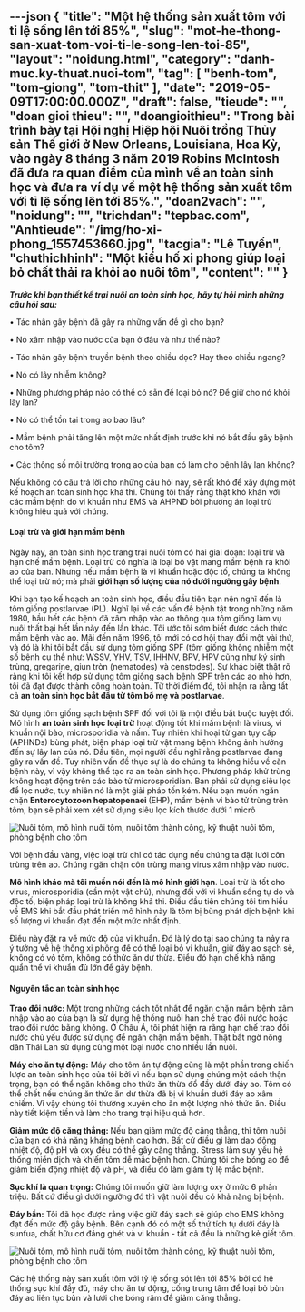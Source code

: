 ---json
{
    "title": "Một hệ thống sản xuất tôm với tỉ lệ sống lên tới 85%",
    "slug": "mot-he-thong-san-xuat-tom-voi-ti-le-song-len-toi-85",
    "layout": "noidung.html",
    "category": "danh-muc.ky-thuat.nuoi-tom",
    "tag": [
        "benh-tom",
        "tom-giong",
        "tom-thit"
    ],
    "date": "2019-05-09T17:00:00.000Z",
    "draft": false,
    "tieude": "",
    "doan gioi thieu": "",
    "doangioithieu": "Trong bài trình bày tại Hội nghị Hiệp hội Nuôi trồng Thủy sản Thế giới ở New Orleans, Louisiana, Hoa Kỳ, vào ngày 8 tháng 3 năm 2019 Robins McIntosh đã đưa ra quan điểm của mình về an toàn sinh học và đưa ra ví dụ về một hệ thống sản xuất tôm với tỉ lệ sống lên tới 85%.",
    "doan2vach": "",
    "noidung": "",
    "trichdan": "tepbac.com",
    "Anhtieude": "/img/ho-xi-phong_1557453660.jpg",
    "tacgia": "Lê Tuyến",
    "chuthichhinh": "Một kiểu hố xi phong giúp loại bỏ chất thải ra khỏi ao nuôi tôm",
    "__content__": ""
}
---
<p><strong><em>Trước khi bạn thiết kế trại nu&ocirc;i an to&agrave;n sinh học, h&atilde;y tự hỏi m&igrave;nh những c&acirc;u hỏi sau:</em></strong></p>

<p>&bull; T&aacute;c nh&acirc;n g&acirc;y bệnh đ&atilde; g&acirc;y ra những vấn đề g&igrave; cho bạn?</p>

<p>&bull; N&oacute; x&acirc;m nhập v&agrave;o nước của bạn ở đ&acirc;u v&agrave; như thế n&agrave;o?</p>

<p>&bull; T&aacute;c nh&acirc;n g&acirc;y bệnh truyền bệnh theo chiều dọc? Hay theo chiều ngang?</p>

<p>&bull; N&oacute; c&oacute; l&acirc;y nhiễm kh&ocirc;ng?</p>

<p>&bull; Những phương ph&aacute;p n&agrave;o c&oacute; thể c&oacute; sẵn để loại bỏ n&oacute;? Để giữ cho n&oacute; khỏi l&acirc;y lan?</p>

<p>&bull; N&oacute; c&oacute; thể tồn tại trong ao bao l&acirc;u?</p>

<p>&bull; Mầm bệnh phải tăng l&ecirc;n một mức nhất định trước khi n&oacute; bắt đầu g&acirc;y bệnh cho t&ocirc;m?</p>

<p>&bull; C&aacute;c th&ocirc;ng số m&ocirc;i trường trong ao của bạn c&oacute; l&agrave;m cho bệnh l&acirc;y lan kh&ocirc;ng?</p>

<p>Nếu kh&ocirc;ng c&oacute; c&acirc;u trả lời cho những c&acirc;u hỏi n&agrave;y, sẽ rất kh&oacute; để x&acirc;y dựng một kế hoạch an to&agrave;n sinh học khả thi. Ch&uacute;ng t&ocirc;i thấy rằng thật kh&oacute; khăn với c&aacute;c mầm bệnh do vi khuẩn như EMS v&agrave; AHPND bởi phương &aacute;n loại trừ kh&ocirc;ng hiệu quả với ch&uacute;ng.</p>

<h4>Loại trừ v&agrave; giới hạn mầm bệnh</h4>

<p>Ng&agrave;y nay, an to&agrave;n sinh học trang trại nu&ocirc;i t&ocirc;m c&oacute; hai giai đoạn: loại trừ v&agrave; hạn chế mầm bệnh. Loại trừ c&oacute; nghĩa l&agrave; loại bỏ vật mang mầm bệnh ra khỏi ao của bạn. Nhưng nếu mầm bệnh l&agrave; vi khuẩn hoặc độc tố, ch&uacute;ng ta kh&ocirc;ng thể loại trừ n&oacute;; m&agrave; phải&nbsp;<strong>giới hạn số lượng của n&oacute; dưới ngưỡng g&acirc;y bệnh</strong>.</p>

<p>Khi bạn tạo kế hoạch an to&agrave;n sinh học, điều đầu ti&ecirc;n bạn n&ecirc;n nghĩ đến l&agrave; t&ocirc;m giống postlarvae (PL). Nghĩ lại về c&aacute;c vấn đề bệnh tật trong những năm 1980, hầu hết c&aacute;c bệnh đ&atilde; x&acirc;m nhập v&agrave;o ao th&ocirc;ng qua t&ocirc;m giống l&agrave;m vụ nu&ocirc;i thất bại hết lần n&agrave;y đến lần kh&aacute;c. T&ocirc;i ước t&ocirc;i sớm biết được c&aacute;ch thức mầm bệnh v&agrave;o ao. M&atilde;i đến năm 1996, t&ocirc;i mới c&oacute; cơ hội thay đổi một v&agrave;i thứ, v&agrave; đ&oacute; l&agrave; khi t&ocirc;i bắt đầu sử dụng t&ocirc;m giống SPF (t&ocirc;m giống kh&ocirc;ng nhiễm một số bệnh cụ thể như: WSSV, YHV, TSV, IHHNV, BPV, HPV cũng như k&yacute; sinh tr&ugrave;ng, gregarine, giun tr&ograve;n (nematodes) v&agrave; censtodes). Sự kh&aacute;c biệt thật r&otilde; r&agrave;ng khi t&ocirc;i kết hợp sử dụng t&ocirc;m giống sạch bệnh SPF tr&ecirc;n c&aacute;c ao nhỏ hơn, t&ocirc;i đ&atilde; đạt được th&agrave;nh c&ocirc;ng ho&agrave;n to&agrave;n. Từ thời điểm đ&oacute;, t&ocirc;i nhận ra rằng tất cả&nbsp;<strong>an to&agrave;n sinh học bắt đầu từ t&ocirc;m bố mẹ v&agrave; postlarvae</strong>.</p>

<p>Sử dụng t&ocirc;m giống sạch bệnh SPF đối với t&ocirc;i l&agrave; một điều bắt buộc tuyệt đối. M&ocirc; h&igrave;nh&nbsp;<strong>an to&agrave;n sinh học loại trừ</strong>&nbsp;hoạt động tốt khi mầm bệnh l&agrave; virus, vi khuẩn nội b&agrave;o, microsporidia v&agrave; nấm. Tuy nhi&ecirc;n khi hoại tử gan tụy cấp (APHNDs) b&ugrave;ng ph&aacute;t, biện ph&aacute;p loại trừ vật mang bệnh kh&ocirc;ng ảnh hưởng đến sự l&acirc;y lan của n&oacute;. Đầu ti&ecirc;n, mọi người đều nghĩ rằng postlarvae đang g&acirc;y ra vấn đề. Tuy nhi&ecirc;n vấn đề thực sự l&agrave; do ch&uacute;ng ta kh&ocirc;ng hiểu về căn bệnh n&agrave;y, v&igrave; vậy kh&ocirc;ng thể tạo ra an to&agrave;n sinh học. Phương ph&aacute;p khử tr&ugrave;ng kh&ocirc;ng hoạt động tr&ecirc;n c&aacute;c b&agrave;o tử microsporidian. Bạn phải sử dụng si&ecirc;u lọc để lọc nước, tuy nhi&ecirc;n n&oacute; l&agrave; một giải ph&aacute;p tốn k&eacute;m. Nếu bạn muốn ngăn chặn&nbsp;<strong>Enterocytozoon hepatopenaei&nbsp;</strong>(EHP), mầm bệnh vi b&agrave;o tử tr&ugrave;ng tr&ecirc;n t&ocirc;m, bạn sẽ phải xem x&eacute;t sử dụng si&ecirc;u lọc k&iacute;ch thước dưới 1 micr&ocirc;</p>

<p><img alt="Nuôi tôm, mô hình nuôi tôm, nuôi tôm thành công, kỹ thuật nuôi tôm, phòng bệnh cho tôm" src="https://tepbac.com/upload/images/2019/05/he-thong-nuoi-tom_1557453246.jpg" title="Nuôi tôm, mô hình nuôi tôm, nuôi tôm thành công, kỹ thuật nuôi tôm, phòng bệnh cho tôm" /></p>

<p>Với bệnh đầu v&agrave;ng, việc loại trừ chỉ c&oacute; t&aacute;c dụng nếu ch&uacute;ng ta đặt lưới c&ocirc;n tr&ugrave;ng tr&ecirc;n ao. Ch&uacute;ng ngăn chặn c&ocirc;n tr&ugrave;ng mang virus x&acirc;m nhập v&agrave;o nước.&nbsp;</p>

<p><strong>M&ocirc; h&igrave;nh kh&aacute;c m&agrave; t&ocirc;i muốn n&oacute;i đến l&agrave; m&ocirc; h&igrave;nh giới hạn</strong>. Loại trừ l&agrave; tốt cho virus, microsporidia (cần một vật chủ), nhưng đối với vi khuẩn sống tự do v&agrave; độc tố, biện ph&aacute;p loại trừ l&agrave; kh&ocirc;ng khả thi. Điều đầu ti&ecirc;n ch&uacute;ng t&ocirc;i t&igrave;m hiểu về EMS khi bắt đầu ph&aacute;t triển m&ocirc; h&igrave;nh n&agrave;y l&agrave; t&ocirc;m bị b&ugrave;ng ph&aacute;t dịch bệnh khi số lượng vi khuẩn đạt đến một mức nhất định.</p>

<p>Điều n&agrave;y đặt ra về mức độ của vi khuẩn. Đ&oacute; l&agrave; l&yacute; do tại sao ch&uacute;ng ta nảy ra &yacute; tưởng về hệ thống xi ph&ocirc;ng để c&oacute; thể loại bỏ vi khuẩn, giữ đ&aacute;y ao sạch sẽ, kh&ocirc;ng c&oacute; vỏ t&ocirc;m, kh&ocirc;ng c&oacute; thức ăn dư thừa. Điều đ&oacute; hạn chế khả năng quần thể vi khuẩn đủ lớn để g&acirc;y bệnh.</p>

<h4>Nguy&ecirc;n tắc an to&agrave;n sinh học</h4>

<p><strong>Trao đổi nước:&nbsp;</strong>Một trong những c&aacute;ch tốt nhất để ngăn chặn mầm bệnh x&acirc;m nhập v&agrave;o ao của bạn l&agrave; sử dụng hệ thống nu&ocirc;i hạn chế trao đổi nước hoặc trao đổi nước bằng kh&ocirc;ng. Ở Ch&acirc;u &Aacute;, t&ocirc;i ph&aacute;t hiện ra rằng hạn chế trao đổi nước chủ yếu được sử dụng để ngăn chặn mầm bệnh. Thật bất ngờ n&ocirc;ng d&acirc;n Th&aacute;i Lan sử dụng c&ugrave;ng một loại nước cho nhiều lần nu&ocirc;i.</p>

<p><strong>M&aacute;y cho ăn tự động:</strong>&nbsp;M&aacute;y cho t&ocirc;m ăn tự động cũng l&agrave; một phần trong chiến lược an to&agrave;n sinh học của t&ocirc;i bởi v&igrave; nếu bạn sử dụng ch&uacute;ng một c&aacute;ch thận trọng, bạn c&oacute; thể ngăn kh&ocirc;ng cho thức ăn thừa đổ đầy dưới đ&aacute;y ao. T&ocirc;m c&oacute; thể chết nếu ch&uacute;ng ăn thức ăn dư thừa đ&atilde; bị vi khuẩn dưới đ&aacute;y ao x&acirc;m chiếm. V&igrave; vậy ch&uacute;ng t&ocirc;i thường xuy&ecirc;n cho ăn một lượng nhỏ thức ăn. Điều n&agrave;y tiết kiệm tiền v&agrave; l&agrave;m cho trang trại hiệu quả hơn.</p>

<p><strong>Giảm mức độ căng thẳng:&nbsp;</strong>Nếu bạn giảm mức độ căng thẳng, th&igrave; t&ocirc;m nu&ocirc;i của bạn c&oacute; khả năng kh&aacute;ng bệnh cao hơn. Bất cứ điều g&igrave; l&agrave;m dao động nhiệt độ, độ pH v&agrave; oxy đều c&oacute; thể g&acirc;y căng thẳng. Stress l&agrave;m suy yếu hệ thống miễn dịch v&agrave; khiến t&ocirc;m dễ mắc bệnh hơn. Ch&uacute;ng t&ocirc;i che b&oacute;ng ao để giảm biến động nhiệt độ v&agrave; pH, v&agrave; điều đ&oacute; l&agrave;m giảm tỷ lệ mắc bệnh.</p>

<p><strong>Sục kh&iacute; l&agrave; quan trọng:</strong>&nbsp;Ch&uacute;ng t&ocirc;i muốn giữ l&agrave;m lượng oxy ở mức 6 phần triệu. Bất cứ điều g&igrave; dưới ngưỡng đ&oacute; th&igrave; vật nu&ocirc;i đều c&oacute; khả năng bị bệnh.</p>

<p><strong>Đ&aacute;y bẩn:</strong>&nbsp;T&ocirc;i đ&atilde; học được rằng việc giữ đ&aacute;y sạch sẽ gi&uacute;p cho EMS kh&ocirc;ng đạt đến mức độ g&acirc;y bệnh. B&ecirc;n cạnh đ&oacute; c&oacute; một số thứ t&iacute;ch tụ dưới đ&aacute;y l&agrave; sunfua, chất hữu cơ đ&aacute;ng gh&eacute;t v&agrave; vi khuẩn - tất cả đều l&agrave; những kẻ giết t&ocirc;m.</p>

<p><img alt="Nuôi tôm, mô hình nuôi tôm, nuôi tôm thành công, kỹ thuật nuôi tôm, phòng bệnh cho tôm" src="https://tepbac.com/upload/images/2019/05/he-thong-nuoi-tom-hieu-qua_1557453341.jpg" title="Nuôi tôm, mô hình nuôi tôm, nuôi tôm thành công, kỹ thuật nuôi tôm, phòng bệnh cho tôm" /></p>

<p>C&aacute;c hệ thống n&agrave;y sản xuất t&ocirc;m với tỷ lệ sống s&oacute;t l&ecirc;n tới 85% bởi c&oacute; hệ thống sục kh&iacute; đầy đủ, m&aacute;y cho ăn tự động, cống trung t&acirc;m để loại bỏ b&ugrave;n đ&aacute;y ao li&ecirc;n tục b&ugrave;n v&agrave; lưới che b&oacute;ng r&acirc;m để giảm căng thẳng.</p>
